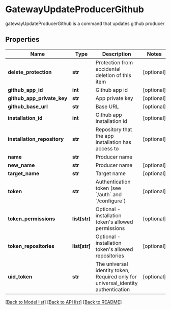 # GatewayUpdateProducerGithub

gatewayUpdateProducerGithub is a command that updates github producer
## Properties
Name | Type | Description | Notes
------------ | ------------- | ------------- | -------------
**delete_protection** | **str** | Protection from accidental deletion of this item | [optional] 
**github_app_id** | **int** | Github app id | [optional] 
**github_app_private_key** | **str** | App private key | [optional] 
**github_base_url** | **str** | Base URL | [optional] 
**installation_id** | **int** | Github app installation id | [optional] 
**installation_repository** | **str** | Repository that the app installation has access to | [optional] 
**name** | **str** | Producer name | 
**new_name** | **str** | Producer name | [optional] 
**target_name** | **str** | Target name | [optional] 
**token** | **str** | Authentication token (see &#x60;/auth&#x60; and &#x60;/configure&#x60;) | [optional] 
**token_permissions** | **list[str]** | Optional - installation token&#39;s allowed permissions | [optional] 
**token_repositories** | **list[str]** | Optional - installation token&#39;s allowed repositories | [optional] 
**uid_token** | **str** | The universal identity token, Required only for universal_identity authentication | [optional] 

[[Back to Model list]](../README.md#documentation-for-models) [[Back to API list]](../README.md#documentation-for-api-endpoints) [[Back to README]](../README.md)


